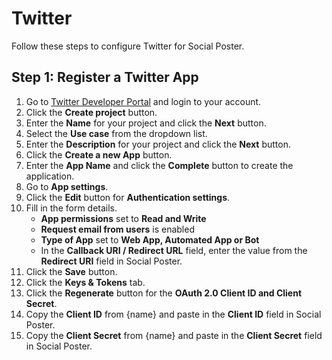 # Twitter
Follow these steps to configure Twitter for Social Poster.

## Step 1: Register a Twitter App
1. Go to <a href="https://developer.twitter.com/en/apps" target="_blank">Twitter Developer Portal</a> and login to your account.
1. Click the **Create project** button.
1. Enter the **Name** for your project and click the **Next** button.
1. Select the **Use case** from the dropdown list.
1. Enter the **Description** for your project and click the **Next** button.
1. Click the **Create a new App** button.
1. Enter the **App Name** and click the **Complete** button to create the application.
1. Go to **App settings**.
1. Click the **Edit** button for **Authentication settings**.
1. Fill in the form details.
    - **App permissions** set to **Read and Write**
    - **Request email from users** is enabled
    - **Type of App** set to **Web App, Automated App or Bot**
    - In the **Callback URI / Redirect URL** field, enter the value from the **Redirect URI** field in Social Poster.
1. Click the **Save** button.
1. Click the **Keys & Tokens** tab.
1. Click the **Regenerate** button for the **OAuth 2.0 Client ID and Client Secret**.
1. Copy the **Client ID** from {name} and paste in the **Client ID** field in Social Poster.
1. Copy the **Client Secret** from {name} and paste in the **Client Secret** field in Social Poster.
